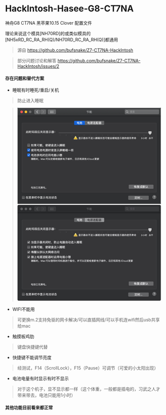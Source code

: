 # HackIntosh-Hasee-G8-CT7NA
神舟G8 CT7NA  黑苹果10.15 Clover 配置文件

理论来说这个模具[NH70RD]的或类似模具的[NH5xRD_RC_RA_RH(Q)/NH70RD_RC_RA_RH(Q)]都通用

> 源自 https://github.com/bufsnake/Z7-CT7NA-HackIntosh

> 部分问题讨论和解答 https://github.com/bufsnake/Z7-CT7NA-HackIntosh/issues/2


#### 存在问题和替代方案

- 睡眠有时睡死/重启/关机
> 防止进入睡眠

> ![](images/no-sleep1.jpeg)
> ![](images/no-sleep2.jpeg)

- WIFI不能用
> 可更换m.2支持免驱的网卡解决/可以直插网线/可以手机连wifi然后usb共享给mac

- 触摸板鸡肋
> 键盘快捷键代替

- 快捷键不能调节亮度
> 经测试，F14（ScrollLock），F15（Pause）可调节（可爱的小太阳出现）


- 电池电量有时显示有时不显示
> 对于这个机子，显不显示都一样（这个体重，一般都是插电的，习武之人才带来带去，电池只能用1小时）

#### 其他功能目前看来都正常
